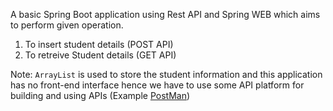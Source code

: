 A basic Spring Boot application using Rest API and Spring WEB which aims to perform given operation.

1. To insert student details (POST API)
2. To retreive Student details (GET API)

Note: `ArrayList` is used to store the student information and this application has no front-end interface hence we have to use some  API platform for building and using APIs (Example [PostMan](https://www.postman.com/)) 
